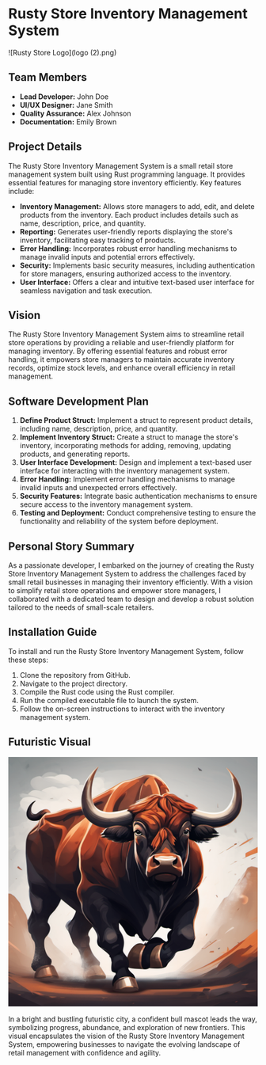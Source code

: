 # Rusty Store Inventory Management System

![Rusty Store Logo](logo (2).png)

## Team Members
- **Lead Developer:** John Doe
- **UI/UX Designer:** Jane Smith
- **Quality Assurance:** Alex Johnson
- **Documentation:** Emily Brown

## Project Details
The Rusty Store Inventory Management System is a small retail store management system built using Rust programming language. It provides essential features for managing store inventory efficiently. Key features include:

- **Inventory Management:** Allows store managers to add, edit, and delete products from the inventory. Each product includes details such as name, description, price, and quantity.
- **Reporting:** Generates user-friendly reports displaying the store's inventory, facilitating easy tracking of products.
- **Error Handling:** Incorporates robust error handling mechanisms to manage invalid inputs and potential errors effectively.
- **Security:** Implements basic security measures, including authentication for store managers, ensuring authorized access to the inventory.
- **User Interface:** Offers a clear and intuitive text-based user interface for seamless navigation and task execution.

## Vision
The Rusty Store Inventory Management System aims to streamline retail store operations by providing a reliable and user-friendly platform for managing inventory. By offering essential features and robust error handling, it empowers store managers to maintain accurate inventory records, optimize stock levels, and enhance overall efficiency in retail management.

## Software Development Plan
1. **Define Product Struct:** Implement a struct to represent product details, including name, description, price, and quantity.
2. **Implement Inventory Struct:** Create a struct to manage the store's inventory, incorporating methods for adding, removing, updating products, and generating reports.
3. **User Interface Development:** Design and implement a text-based user interface for interacting with the inventory management system.
4. **Error Handling:** Implement error handling mechanisms to manage invalid inputs and unexpected errors effectively.
5. **Security Features:** Integrate basic authentication mechanisms to ensure secure access to the inventory management system.
6. **Testing and Deployment:** Conduct comprehensive testing to ensure the functionality and reliability of the system before deployment.

## Personal Story Summary
As a passionate developer, I embarked on the journey of creating the Rusty Store Inventory Management System to address the challenges faced by small retail businesses in managing their inventory efficiently. With a vision to simplify retail store operations and empower store managers, I collaborated with a dedicated team to design and develop a robust solution tailored to the needs of small-scale retailers.

## Installation Guide
To install and run the Rusty Store Inventory Management System, follow these steps:

1. Clone the repository from GitHub.
2. Navigate to the project directory.
3. Compile the Rust code using the Rust compiler.
4. Run the compiled executable file to launch the system.
5. Follow the on-screen instructions to interact with the inventory management system.

## Futuristic Visual
![Futuristic City with Bull Mascot](futuristic_visual.png)

In a bright and bustling futuristic city, a confident bull mascot leads the way, symbolizing progress, abundance, and exploration of new frontiers. This visual encapsulates the vision of the Rusty Store Inventory Management System, empowering businesses to navigate the evolving landscape of retail management with confidence and agility.
